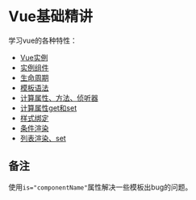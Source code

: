 # Vue基础精讲

学习vue的各种特性：

- [Vue实例](index.1.html)
- [实例组件](index.2.html)
- [生命周期](index.3.html)
- [模板语法](index.4.html)
- [计算属性、方法、侦听器](index.5.html)
- [计算属性get和set](index.6.html)
- [样式绑定](index.7.html)
- [条件渲染](index.8.html)
- [列表渲染、set](index.9.html)

## 备注

使用`is="componentName"`属性解决一些模板出bug的问题。